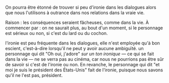<!-- Page: #619 L'ironie -->

On pourra être étonné de trouver si peu d'ironie dans les dialogues alors que nous l'utilisons à outrance dans nos relations dans la vraie vie.

Raison : les conséquences seraient fâcheuses, comme dans la vie. À commencer par : on ne saurait plus, au bout d'un moment, si le personnage est sérieux ou non, si c'est du lard ou du cochon.

l'ironie est peu fréquente dans les dialogues, elle n'est employée qu'à bon escient, c'est-à-dire lorsqu'il ne peut y avoir aucune ambiguïté.
un personnage qui dit "Oh oui, j'adore" *sur un ton ironique* — ce qui se fait dans la vie — ne se verra pas au cinéma, car nous ne pourrions pas être sûr de savoir si c'est de l'ironie ou non. En revanche, le personnage qui dit "et moi je suis le président des États-Unis" fait de l'ironie, puisque nous savons qu'il ne l'est pas, président.
